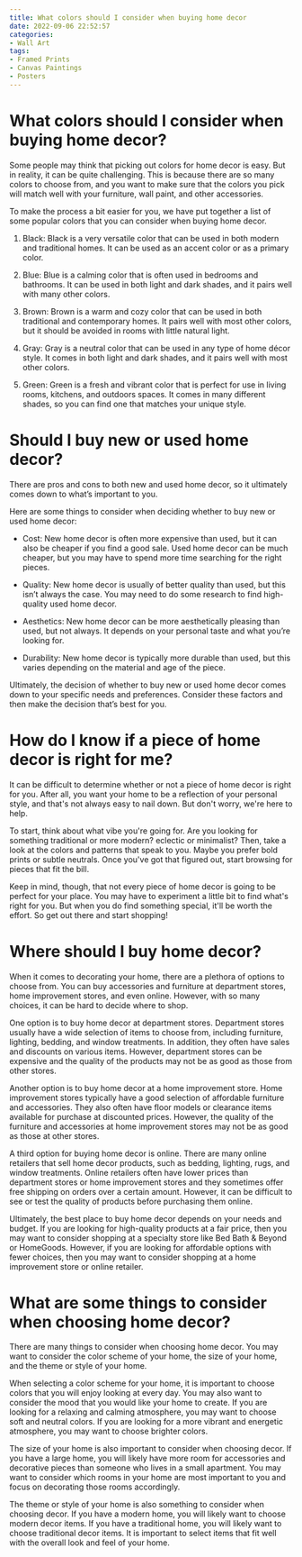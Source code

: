 ```yaml
---
title: What colors should I consider when buying home decor
date: 2022-09-06 22:52:57
categories:
- Wall Art
tags:
- Framed Prints
- Canvas Paintings
- Posters
---
```



#  What colors should I consider when buying home decor?

Some people may think that picking out colors for home decor is easy. But in reality, it can be quite challenging. This is because there are so many colors to choose from, and you want to make sure that the colors you pick will match well with your furniture, wall paint, and other accessories.

To make the process a bit easier for you, we have put together a list of some popular colors that you can consider when buying home decor.

1. Black: Black is a very versatile color that can be used in both modern and traditional homes. It can be used as an accent color or as a primary color.

2. Blue: Blue is a calming color that is often used in bedrooms and bathrooms. It can be used in both light and dark shades, and it pairs well with many other colors.

3. Brown: Brown is a warm and cozy color that can be used in both traditional and contemporary homes. It pairs well with most other colors, but it should be avoided in rooms with little natural light.

4. Gray: Gray is a neutral color that can be used in any type of home décor style. It comes in both light and dark shades, and it pairs well with most other colors.

5. Green: Green is a fresh and vibrant color that is perfect for use in living rooms, kitchens, and outdoors spaces. It comes in many different shades, so you can find one that matches your unique style.

#  Should I buy new or used home decor?

There are pros and cons to both new and used home decor, so it ultimately comes down to what’s important to you.

Here are some things to consider when deciding whether to buy new or used home decor:

* Cost: New home decor is often more expensive than used, but it can also be cheaper if you find a good sale. Used home decor can be much cheaper, but you may have to spend more time searching for the right pieces.

* Quality: New home decor is usually of better quality than used, but this isn’t always the case. You may need to do some research to find high-quality used home decor.

* Aesthetics: New home decor can be more aesthetically pleasing than used, but not always. It depends on your personal taste and what you’re looking for.

* Durability: New home decor is typically more durable than used, but this varies depending on the material and age of the piece.

Ultimately, the decision of whether to buy new or used home decor comes down to your specific needs and preferences. Consider these factors and then make the decision that’s best for you.

#  How do I know if a piece of home decor is right for me?

It can be difficult to determine whether or not a piece of home decor is right for you. After all, you want your home to be a reflection of your personal style, and that's not always easy to nail down. But don't worry, we're here to help.

To start, think about what vibe you're going for. Are you looking for something traditional or more modern? eclectic or minimalist? Then, take a look at the colors and patterns that speak to you. Maybe you prefer bold prints or subtle neutrals. Once you've got that figured out, start browsing for pieces that fit the bill.

Keep in mind, though, that not every piece of home decor is going to be perfect for your place. You may have to experiment a little bit to find what's right for you. But when you do find something special, it'll be worth the effort. So get out there and start shopping!

#  Where should I buy home decor?

When it comes to decorating your home, there are a plethora of options to choose from. You can buy accessories and furniture at department stores, home improvement stores, and even online. However, with so many choices, it can be hard to decide where to shop.

One option is to buy home decor at department stores. Department stores usually have a wide selection of items to choose from, including furniture, lighting, bedding, and window treatments. In addition, they often have sales and discounts on various items. However, department stores can be expensive and the quality of the products may not be as good as those from other stores.

Another option is to buy home decor at a home improvement store. Home improvement stores typically have a good selection of affordable furniture and accessories. They also often have floor models or clearance items available for purchase at discounted prices. However, the quality of the furniture and accessories at home improvement stores may not be as good as those at other stores.

A third option for buying home decor is online. There are many online retailers that sell home decor products, such as bedding, lighting, rugs, and window treatments. Online retailers often have lower prices than department stores or home improvement stores and they sometimes offer free shipping on orders over a certain amount. However, it can be difficult to see or test the quality of products before purchasing them online.

Ultimately, the best place to buy home decor depends on your needs and budget. If you are looking for high-quality products at a fair price, then you may want to consider shopping at a specialty store like Bed Bath & Beyond or HomeGoods. However, if you are looking for affordable options with fewer choices, then you may want to consider shopping at a home improvement store or online retailer.

#  What are some things to consider when choosing home decor?

There are many things to consider when choosing home decor. You may want to consider the color scheme of your home, the size of your home, and the theme or style of your home.

When selecting a color scheme for your home, it is important to choose colors that you will enjoy looking at every day. You may also want to consider the mood that you would like your home to create. If you are looking for a relaxing and calming atmosphere, you may want to choose soft and neutral colors. If you are looking for a more vibrant and energetic atmosphere, you may want to choose brighter colors.

The size of your home is also important to consider when choosing decor. If you have a large home, you will likely have more room for accessories and decorative pieces than someone who lives in a small apartment. You may want to consider which rooms in your home are most important to you and focus on decorating those rooms accordingly.

The theme or style of your home is also something to consider when choosing decor. If you have a modern home, you will likely want to choose modern decor items. If you have a traditional home, you will likely want to choose traditional decor items. It is important to select items that fit well with the overall look and feel of your home.